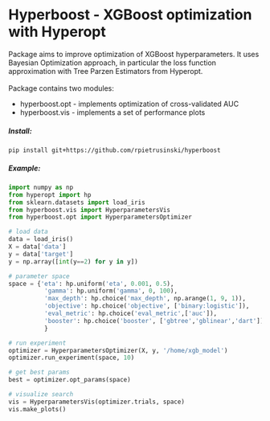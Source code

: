 # Hyperboost - XGBoost optimization with Hyperopt

Package aims to improve optimization of XGBoost hyperparameters. It uses Bayesian Optimization approach, in particular
the loss function approximation with Tree Parzen Estimators from Hyperopt.  
<br>
Package contains two modules:
- hyperboost.opt - implements optimization of cross-validated AUC
- hyperboost.vis - implements a set of performance plots    

##### Install:
`
pip install git+https://github.com/rpietrusinski/hyperboost
`

##### Example:
```python
import numpy as np
from hyperopt import hp
from sklearn.datasets import load_iris
from hyperboost.vis import HyperparametersVis
from hyperboost.opt import HyperparametersOptimizer

# load data
data = load_iris()
X = data['data']
y = data['target']
y = np.array([int(y==2) for y in y])

# parameter space
space = {'eta': hp.uniform('eta', 0.001, 0.5),
          'gamma': hp.uniform('gamma', 0, 100),
          'max_depth': hp.choice('max_depth', np.arange(1, 9, 1)),
          'objective': hp.choice('objective', ['binary:logistic']),
          'eval_metric': hp.choice('eval_metric',['auc']),
          'booster': hp.choice('booster', ['gbtree','gblinear','dart'])
          }

# run experiment          
optimizer = HyperparametersOptimizer(X, y, '/home/xgb_model')
optimizer.run_experiment(space, 10)

# get best params
best = optimizer.opt_params(space)

# visualize search
vis = HyperparametersVis(optimizer.trials, space)
vis.make_plots()
```